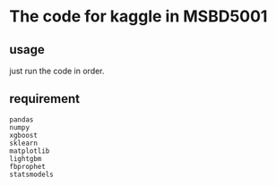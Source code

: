 # The code for kaggle in MSBD5001

## usage
just run the code in order.

## requirement
```
pandas
numpy
xgboost
sklearn
matplotlib
lightgbm
fbprophet
statsmodels
```